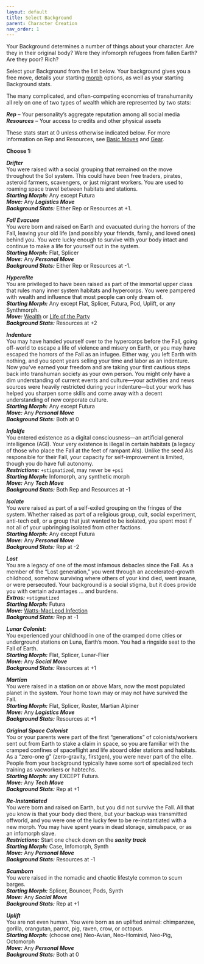 ```yaml
---
layout: default
title: Select Background
parent: Character Creation
nav_order: 1
---
```


Your Background determines a number of things about your character. Are they in their original body? Were they infomorph refugees from fallen Earth? Are they poor? Rich?

Select your Background from the list below. Your background gives you a free move, details your starting [morph](/content/charactercreation/morph) options, as well as your starting Background stats.

The many complicated, and often-competing economies of transhumanity all rely on one of two types of wealth which are represented by two stats:

**_Rep_** – Your personality’s aggregate reputation among all social media  
**_Resources_** – Your access to credits and other physical assets

These stats start at 0 unless otherwise indicated below. For more information on Rep and Resources, see [Basic Moves](/content/moves/basicmoves) and [Gear](/content/gear).

**Choose 1:**

**_Drifter_**  
You were raised with a social grouping that remained on the move throughout the Sol system. This could have been free traders, pirates, asteroid farmers, scavengers, or just migrant workers. You are used to roaming space travel between habitats and stations.  
**_Starting Morph:_** Any except Futura  
**_Move:_** Any **_Logistics Move_**  
**_Background Stats:_** Either Rep or Resources at +1.

**_Fall Evacuee_**  
You were born and raised on Earth and evacuated during the horrors of the Fall, leaving your old life (and possibly your friends, family, and loved ones) behind you. You were lucky enough to survive with your body intact and continue to make a life for yourself out in the system.  
**_Starting Morph:_** Flat, Splicer  
**_Move:_** Any **_Personal Move_**  
**_Background Stats:_** Either Rep or Resources at -1.

**_Hyperelite_**  
You are privileged to have been raised as part of the immortal upper class that rules many inner system habitats and hypercorps. You were pampered with wealth and influence that most people can only dream of.  
**_Starting Morph:_** Any except Flat, Splicer, Futura, Pod, Uplift, or any Synthmorph.  
**_Move:_** [Wealth](/content/moves/logistics#Wealth) or [Life of the Party](/content/moves/social#Party)  
**_Background Stats:_** Resources at +2

**_Indenture_**  
You may have handed yourself over to the hypercorps before the Fall, going off-world to escape a life of violence and misery on Earth, or you may have escaped the horrors of the Fall as an infugee. Either way, you left Earth with nothing, and you spent years selling your time and labor as an indenture. Now you’ve earned your freedom and are taking your first cautious steps back into transhuman society as your own person. You might only have a dim understanding of current events and culture—your activities and news sources were heavily restricted during your indenture—but your work has helped you sharpen some skills and come away with a decent understanding of new corporate culture.  
**_Starting Morph:_** Any except Futura  
**_Move:_** Any **_Personal Move_**  
**_Background Stats:_** Both at 0

**_Infolife_**  
You entered existence as a digital consciousness—an artificial general intelligence (AGI). Your very existence is illegal in certain habitats (a legacy of those who place the Fall at the feet of rampant AIs). Unlike the seed AIs responsible for their Fall, your capacity for self-improvement is limited, though you do have full autonomy.  
**_Restrictions:_** `+stigmatized`, may never be `+psi`  
**_Starting Morph:_** Infomorph, any synthetic morph  
**_Move:_** Any **_Tech Move_**  
**_Background Stats:_** Both Rep and Resources at -1

**_Isolate_**  
You were raised as part of a self-exiled grouping on the fringes of the system. Whether raised as part of a religious group, cult, social experiment, anti-tech cell, or a group that just wanted to be isolated, you spent most if not all of your upbringing isolated from other factions.  
**_Starting Morph:_** Any except Futura  
**_Move:_** Any **_Personal Move_**  
**_Background Stats:_** Rep at -2

**_Lost_**  
You are a legacy of one of the most infamous debacles since the Fall. As a member of the “Lost generation,” you went through an accelerated-growth childhood, somehow surviving where others of your kind died, went insane, or were persecuted. Your background is a social stigma, but it does provide you with certain advantages … and burdens.  
**_Extras:_** `+stigmatized`  
**_Starting Morph:_** Futura  
**_Move:_** [Watts-MacLeod Infection](/content/moves/special)  
**_Background Stats:_** Rep at -1

**_Lunar Colonist:_**  
You experienced your childhood in one of the cramped dome cities or underground stations on Luna, Earth’s moon. You had a ringside seat to the Fall of Earth.  
**_Starting Morph:_** Flat, Splicer, Lunar-Flier  
**_Move:_** Any **_Social Move_**  
**_Background Stats:_** Resources at +1

**_Martian_**  
You were raised in a station on or above Mars, now the most populated planet in the system. Your home town may or may not have survived the Fall.  
**_Starting Morph:_** Flat, Splicer, Ruster, Martian Alpiner  
**_Move:_** Any **_Logistics Move_**  
**_Background Stats:_** Resources at +1

**_Original Space Colonist_**  
You or your parents were part of the first “generations” of colonists/workers sent out from Earth to stake a claim in space, so you are familiar with the cramped confines of spaceflight and life aboard older stations and habitats. As a “zero-one g” (zero-gravity, firstgen), you were never part of the elite. People from your background typically have some sort of specialized tech training as vacworkers or habtechs.  
**_Starting Morph:_** any EXCEPT Futura.  
**_Move:_** Any **_Tech Move_**  
**_Background Stats:_** Rep at +1

**_Re-Instantiated_**  
You were born and raised on Earth, but you did not survive the Fall. All that you know is that your body died there, but your backup was transmitted offworld, and you were one of the lucky few to be re-instantiated with a new morph. You may have spent years in dead storage, simulspace, or as an infomorph slave.  
**_Restrictions:_** Start one check down on the **_sanity track_**  
**_Starting Morph:_** Case, Infomorph, Synth  
**_Move:_** Any **_Personal Move_**  
**_Background Stats:_** Resources at -1

**_Scumborn_**  
You were raised in the nomadic and chaotic lifestyle common to scum barges.  
**_Starting Morph:_** Splicer, Bouncer, Pods, Synth  
**_Move:_** Any **_Social Move_**  
**_Background Stats:_** Rep at +1

**_Uplift_**  
You are not even human. You were born as an uplifted animal: chimpanzee, gorilla, orangutan, parrot, pig, raven, crow, or octopus.  
**_Starting Morph:_** (choose one) Neo-Avian, Neo-Hominid, Neo-Pig, Octomorph  
**_Move:_** Any **_Personal Move_**  
**_Background Stats:_** Both at 0
